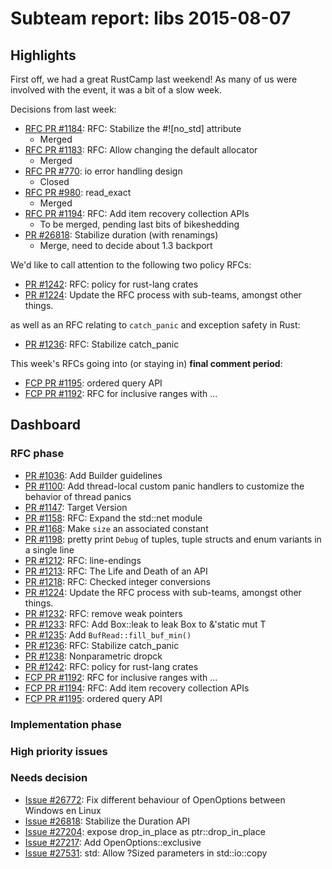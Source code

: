 # Subteam report: libs 2015-08-07

## Highlights

First off, we had a great RustCamp last weekend! As many of us were
involved with the event, it was a bit of a slow week.

Decisions from last week:

- [RFC PR #1184](https://github.com/rust-lang/rfcs/pull/1184):
  RFC: Stabilize the #![no_std] attribute
  - Merged
- [RFC PR #1183](https://github.com/rust-lang/rfcs/pull/1183):
  RFC: Allow changing the default allocator
  - Merged
- [RFC PR #770](https://github.com/rust-lang/rfcs/pull/770):
  io error handling design
  - Closed
- [RFC PR #980](https://github.com/rust-lang/rfcs/pull/980):
  read_exact
  - Merged
- [RFC PR #1194](https://github.com/rust-lang/rfcs/pull/1194):
  RFC: Add item recovery collection APIs
  - To be merged, pending last bits of bikeshedding
- [PR #26818](https://github.com/rust-lang/rust/pull/26818):
  Stabilize duration (with renamings)
  - Merge, need to decide about 1.3 backport

We'd like to call attention to the following two policy RFCs:

- [PR #1242](https://github.com/rust-lang/rfcs/pull/1242):
  RFC: policy for rust-lang crates
- [PR #1224](https://github.com/rust-lang/rfcs/pull/1224):
  Update the RFC process with sub-teams, amongst other things.

as well as an RFC relating to `catch_panic` and exception safety in Rust:

- [PR #1236](https://github.com/rust-lang/rfcs/pull/1236):
  RFC: Stabilize catch_panic

This week's RFCs going into (or staying in) **final comment period**:

- [FCP PR #1195](https://github.com/rust-lang/rfcs/pull/1195):
  ordered query API
- [FCP PR #1192](https://github.com/rust-lang/rfcs/pull/1192):
  RFC for inclusive ranges with ...

## Dashboard

### RFC phase

- [PR #1036](https://github.com/rust-lang/rfcs/pull/1036):
  Add Builder guidelines
- [PR #1100](https://github.com/rust-lang/rfcs/pull/1100):
  Add thread-local custom panic handlers to customize the behavior of thread panics
- [PR #1147](https://github.com/rust-lang/rfcs/pull/1147):
  Target Version
- [PR #1158](https://github.com/rust-lang/rfcs/pull/1158):
  RFC: Expand the std::net module
- [PR #1168](https://github.com/rust-lang/rfcs/pull/1168):
  Make `size` an associated constant
- [PR #1198](https://github.com/rust-lang/rfcs/pull/1198):
  pretty print `Debug` of tuples, tuple structs and enum variants in a single line
- [PR #1212](https://github.com/rust-lang/rfcs/pull/1212):
  RFC: line-endings
- [PR #1213](https://github.com/rust-lang/rfcs/pull/1213):
  RFC: The Life and Death of an API
- [PR #1218](https://github.com/rust-lang/rfcs/pull/1218):
  RFC: Checked integer conversions
- [PR #1224](https://github.com/rust-lang/rfcs/pull/1224):
  Update the RFC process with sub-teams, amongst other things.
- [PR #1232](https://github.com/rust-lang/rfcs/pull/1232):
  RFC: remove weak pointers
- [PR #1233](https://github.com/rust-lang/rfcs/pull/1233):
  RFC: Add Box::leak to leak Box<T> to &'static mut T
- [PR #1235](https://github.com/rust-lang/rfcs/pull/1235):
  Add `BufRead::fill_buf_min()`
- [PR #1236](https://github.com/rust-lang/rfcs/pull/1236):
  RFC: Stabilize catch_panic
- [PR #1238](https://github.com/rust-lang/rfcs/pull/1238):
  Nonparametric dropck
- [PR #1242](https://github.com/rust-lang/rfcs/pull/1242):
  RFC: policy for rust-lang crates
- [FCP PR #1192](https://github.com/rust-lang/rfcs/pull/1192):
  RFC for inclusive ranges with ...
- [FCP PR #1194](https://github.com/rust-lang/rfcs/pull/1194):
  RFC: Add item recovery collection APIs
- [FCP PR #1195](https://github.com/rust-lang/rfcs/pull/1195):
  ordered query API

### Implementation phase


### High priority issues


### Needs decision

- [Issue #26772](https://github.com/rust-lang/rust/pull/26772):
  Fix different behaviour of OpenOptions between Windows en Linux
- [Issue #26818](https://github.com/rust-lang/rust/pull/26818):
  Stabilize the Duration API
- [Issue #27204](https://github.com/rust-lang/rust/pull/27204):
  expose drop_in_place as ptr::drop_in_place
- [Issue #27217](https://github.com/rust-lang/rust/pull/27217):
  Add OpenOptions::exclusive
- [Issue #27531](https://github.com/rust-lang/rust/pull/27531):
  std: Allow ?Sized parameters in std::io::copy
